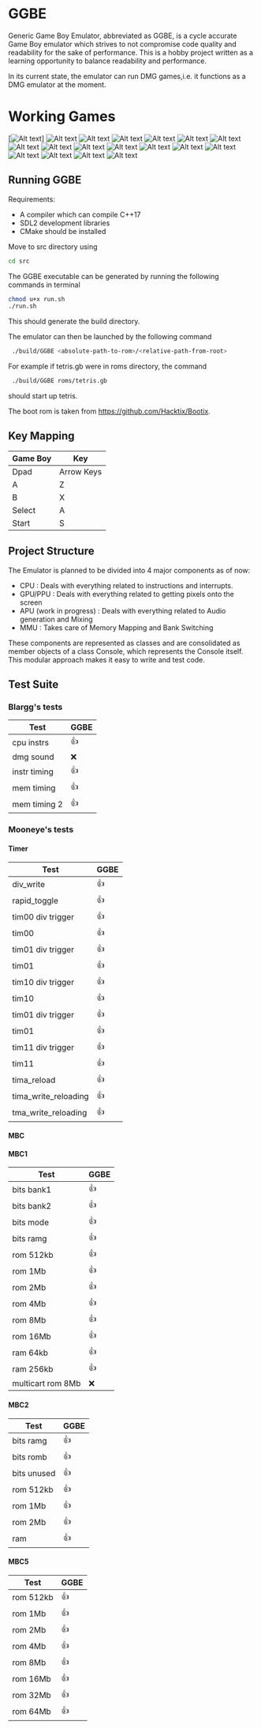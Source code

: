 # GGBE

Generic Game Boy Emulator, abbreviated as GGBE, is a cycle accurate Game Boy emulator which strives to not compromise
code quality and readability for the sake of performance. This is a hobby project written as a learning opportunity to
balance readability and performance.

In its current state, the emulator can run DMG games,i.e. it functions as a DMG emulator at the moment.

# Working Games #

[![Alt text](Images/Adventure_Island.png)] ![Alt text](Images/Aladdin.png) ![Alt text](Images/Bubble_Ghost.png) ![Alt text](Images/Castlevania2.png) ![Alt text](Images/Donkey_Kong_Land.png) ![Alt text](Images/Dr_Mario.png)
![Alt text](Images/Final_Fantasy_Adventure.png)  ![Alt text](Images/Kirby_Dream_Land.png) ![Alt text](Images/Link_Awakening.png)
![Alt text](Images/Mega_Man2.png) ![Alt text](Images/Metroid2.png) ![Alt text](Images/pokemon.png)
![Alt text](Images/PrehistorikMan.png) ![Alt text](Images/R-Type2.png) ![Alt text](Images/Super_Mario_Land.png) ![Alt text](Images/Tetris.png) ![Alt text](Images/TMNT.png) ![Alt text](Images/Mega_Man3.png)

## Running GGBE ##

Requirements:

- A compiler which can compile C++17
- SDL2 development libraries
- CMake should be installed

Move to src directory using

```sh
cd src
```

The GGBE executable can be generated by running the following commands in terminal

```sh
chmod u+x run.sh
./run.sh
```

This should generate the build directory.

The emulator can then be launched by the following command

```sh
 ./build/GGBE <absolute-path-to-rom>/<relative-path-from-root>
```

For example if tetris.gb were in roms directory, the command

```sh
 ./build/GGBE roms/tetris.gb
```

should start up tetris.

The boot rom is taken from https://github.com/Hacktix/Bootix.

## Key Mapping ##

| Game Boy | Key |
| -------- | -------|
| Dpad | Arrow Keys |
| A | Z |
| B | X |
| Select | A |
| Start | S |

## Project Structure ##

The Emulator is planned to be divided into 4 major components as of now:

- CPU : Deals with everything related to instructions and interrupts.
- GPU/PPU : Deals with everything related to getting pixels onto the screen
- APU (work in progress) : Deals with everything related to Audio generation and Mixing
- MMU : Takes care of Memory Mapping and Bank Switching

These components are represented as classes and are consolidated as member objects of a class Console, which represents
the Console itself. This modular approach makes it easy to write and test code.

## Test Suite ##

### Blargg's tests ###

| Test | GGBE |
  | ---- | ------ |
| cpu instrs | :+1: |
| dmg sound | :x: |
| instr timing  | :+1: |
| mem timing | :+1: |
| mem timing 2 | :+1: |

### Mooneye's tests ###

#### Timer ####

| Test | GGBE |
  | ---- | ---- |
| div_write | :+1: |
| rapid_toggle | :+1: |
| tim00 div trigger | :+1: |
| tim00 | :+1: |
| tim01 div trigger | :+1: |
| tim01 | :+1: |
| tim10 div trigger | :+1: |
| tim10 | :+1: |
| tim01 div trigger | :+1: |
| tim01 | :+1: |
| tim11 div trigger | :+1: |
| tim11 | :+1: |
| tima_reload | :+1: |
| tima_write_reloading | :+1: |
| tma_write_reloading | :+1: |

#### MBC ####

#### MBC1

| Test              | GGBE |
| ----------------- |------|
| bits bank1        | :+1: |
| bits bank2        | :+1: |
| bits mode         | :+1: |
| bits ramg         | :+1: |
| rom 512kb         | :+1: |
| rom 1Mb           | :+1: |
| rom 2Mb           | :+1: |
| rom 4Mb           | :+1: |
| rom 8Mb           | :+1: |
| rom 16Mb          | :+1: |
| ram 64kb          | :+1: |
| ram 256kb         | :+1: |
| multicart rom 8Mb | :x:  |

#### MBC2

| Test              | GGBE    |
| ----------------- |------|
| bits ramg         | :+1: |
| bits romb         | :+1: |
| bits unused       | :+1: |
| rom 512kb         | :+1: |
| rom 1Mb           | :+1: |
| rom 2Mb           | :+1: |
| ram               | :+1: |

#### MBC5

| Test              | GGBE |
| ----------------- |------|
| rom 512kb         | :+1: |
| rom 1Mb           | :+1: |
| rom 2Mb           | :+1: |
| rom 4Mb           | :+1: |
| rom 8Mb           | :+1: |
| rom 16Mb          | :+1: |
| rom 32Mb          | :+1: |
| rom 64Mb          | :+1: |
  